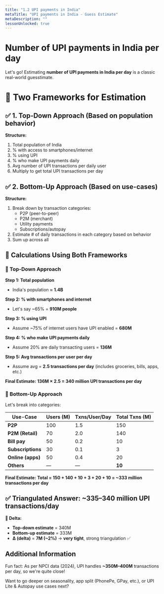 ```yaml
---
title: "1.2 UPI payments in India"
metaTitle: "UPI payments in India - Guess Estimate"
metaDescription: ""
lessonUnlocked: true
---
```



# Number of UPI payments in India per day

Let's go! Estimating **number of UPI payments in India per day** is a classic real-world guesstimate.

# 🧱 Two Frameworks for Estimation

## ✅ 1. Top-Down Approach (Based on population behavior)
**Structure:**
1. Total population of India
2. % with access to smartphones/internet
3. % using UPI
4. % who make UPI payments daily
5. Avg number of UPI transactions per daily user
6. Multiply to get total UPI transactions per day

## ✅ 2. Bottom-Up Approach (Based on use-cases)
**Structure:**
1. Break down by transaction categories:
   * P2P (peer-to-peer)
   * P2M (merchant)
   * Utility payments
   * Subscriptions/autopay
2. Estimate # of daily transactions in each category based on behavior
3. Sum up across all

## 🧮 Calculations Using Both Frameworks

### 🔹 Top-Down Approach
**Step 1: Total population**
* India's population ≈ **1.4B**

**Step 2: % with smartphones and internet**
* Let's say ~65% = **910M people**

**Step 3: % using UPI**
* Assume ~75% of internet users have UPI enabled = **680M**

**Step 4: % who make UPI payments daily**
* Assume 20% are daily transacting users = **136M**

**Step 5: Avg transactions per user per day**
* Assume avg = **2.5 transactions per day** (includes groceries, bills, apps, etc.)

**Final Estimate:**
**136M × 2.5 = 340 million UPI transactions per day**

### 🔹 Bottom-Up Approach
Let's break into categories:

| **Use-Case** | **Users (M)** | **Txns/User/Day** | **Total Txns (M)** |
|--------------|---------------|-------------------|---------------------|
| **P2P** | 100 | 1.5 | 150 |
| **P2M (Retail)** | 70 | 2.0 | 140 |
| **Bill pay** | 50 | 0.2 | 10 |
| **Subscriptions** | 30 | 0.1 | 3 |
| **Online (apps)** | 50 | 0.4 | 20 |
| **Others** | — | — | **10** |

**Final Estimate:**
**Total = 150 + 140 + 10 + 3 + 20 + 10 = ~333 million transactions per day**

## ✅ Triangulated Answer: ~335–340 million UPI transactions/day
**🔁 Delta:**
- **Top-down estimate** = 340M
- **Bottom-up estimate** = 333M
- **Δ (delta)** = **7M (~2%)** → **very tight**, strong triangulation ✅

## Additional Information
Fun fact: As per NPCI data (2024), UPI handles **~350M–400M** transactions per day, so we're quite close!

Want to go deeper on seasonality, app split (PhonePe, GPay, etc.), or UPI Lite & Autopay use cases next?